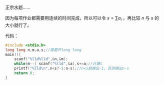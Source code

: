 正宗水题……

因为每项作业都需要用连续的时间完成，所以可以令 $s=\sum a_i$ ，再比较 $n$ 与 $s$ 的大小就行了。

代码：

```cpp
#include <stdio.h>
long long n,m,a,s;//需要开long long
main(){
    scanf("%lld%lld",&n,&m);
    while(m--) scanf("%lld",&a),s+=a;//计算s
    printf("%lld\n",n<s?-1:n-s);//n<s就输出-1，否则输出n-s
    return 0;
}
```